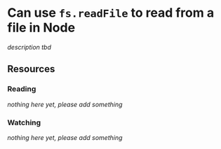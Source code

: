 # Can use `fs.readFile` to read from a file in Node
_description tbd_
## Resources
### Reading
_nothing here yet, please add something_
### Watching
_nothing here yet, please add something_
